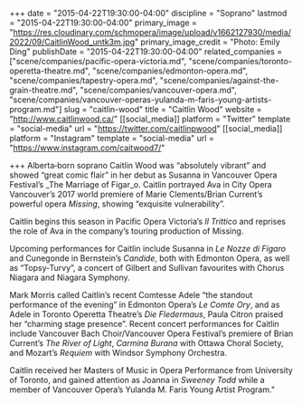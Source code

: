 +++
date = "2015-04-22T19:30:00-04:00"
discipline = "Soprano"
lastmod = "2015-04-22T19:30:00-04:00"
primary_image = "https://res.cloudinary.com/schmopera/image/upload/v1662127930/media/2022/09/CaitlinWood_untk3m.jpg"
primary_image_credit = "Photo: Emily Ding"
publishDate = "2015-04-22T19:30:00-04:00"
related_companies = ["scene/companies/pacific-opera-victoria.md", "scene/companies/toronto-operetta-theatre.md", "scene/companies/edmonton-opera.md", "scene/companies/tapestry-opera.md", "scene/companies/against-the-grain-theatre.md", "scene/companies/vancouver-opera.md", "scene/companies/vancouver-operas-yulanda-m-faris-young-artists-program.md"]
slug = "caitlin-wood"
title = "Caitlin Wood"
website = "http://www.caitlinwood.ca/"
[[social_media]]
platform = "Twitter"
template = "social-media"
url = "https://twitter.com/caitlinpwood"
[[social_media]]
platform = "Instagram"
template = "social-media"
url = "https://www.instagram.com/caitwood7/"

+++
Alberta‐born soprano Caitlin Wood was “absolutely vibrant” and showed “great comic flair” in her debut as Susanna in Vancouver Opera Festival’s _The Marriage of Figar_o. Caitlin portrayed Ava in City Opera Vancouver’s 2017 world premiere of Marie Clements/Brian Current’s powerful opera _Missing_, showing “exquisite vulnerability”.

Caitlin begins this season in Pacific Opera Victoria’s _Il Trittico_ and reprises the role of Ava in the company’s touring production of Missing.

Upcoming performances for Caitlin include Susanna in _Le Nozze di Figaro_ and Cunegonde in Bernstein’s _Candide_, both with Edmonton Opera, as well as “Topsy‐Turvy”, a concert of Gilbert and Sullivan favourites with Chorus Niagara and Niagara Symphony.

Mark Morris called Caitlin’s recent Comtesse Adele “the standout performance of the evening” in Edmonton Opera’s _Le Comte Ory_, and as Adele in Toronto Operetta Theatre’s _Die Fledermaus_, Paula Citron praised her “charming stage presence”. Recent concert performances for Caitlin include Vancouver Bach Choir/Vancouver Opera Festival’s premiere of Brian Current’s _The River of Light_, _Carmina Burana_ with Ottawa Choral Society, and Mozart’s _Requiem_ with Windsor Symphony Orchestra.

Caitlin received her Masters of Music in Opera Performance from University of Toronto, and gained attention as Joanna in _Sweeney Todd_ while a member of Vancouver Opera’s Yulanda M. Faris Young Artist Program."